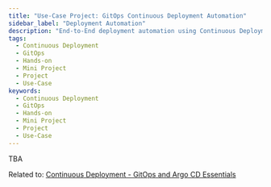 ```yaml
---
title: "Use-Case Project: GitOps Continuous Deployment Automation"
sidebar_label: "Deployment Automation"
description: "End-to-End deployment automation using Continuous Deployment and GitOps"
tags:
  - Continuous Deployment
  - GitOps
  - Hands-on
  - Mini Project
  - Project
  - Use-Case
keywords:
  - Continuous Deployment
  - GitOps
  - Hands-on
  - Mini Project
  - Project
  - Use-Case
---
```


TBA

Related to: [Continuous Deployment - GitOps and Argo CD Essentials](../../foundations/module-06/#68-continuous-deployment---gitops-and-argo-cd-essentials)
